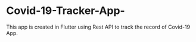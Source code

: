 # Covid-19-Tracker-App-
This app is created in Flutter using Rest API to track the record of Covid-19 App.
